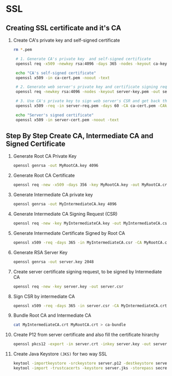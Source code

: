# SSL

## Creating SSL certificate and it's CA

1. Create CA's private key and self-signed certificate
   ```bash
   rm *.pem

    # 1. Generate CA's private key 	and self-signed certificate
    openssl req -x509 -newkey rsa:4096 -days 365 -nodes -keyout ca-key.pem -out ca-cert.pem -subj "/C=FR/ST=Occitanie/L=Toulouse/O=Tech School/OU=Education/CN=*.techschool.guru/emailAddress=techschool.guru@gmail.com"

    echo "CA's self-signed certificate"
    openssl x509 -in ca-cert.pem -noout -text

    # 2. Generate web server's private key and certificate signing request (CSR)
    openssl req -newkey rsa:4096 -nodes -keyout server-key.pem -out server-req.pem -subj "/C=FR/ST=Ile de Franch/L=Paris/O=PC Book/OU=Computer/CN=*.pcbook.com/emailAddress=pcbook@gmail.com"

    # 3. Use CA's private key to sign web server's CSR and get back the signed certificate
    openssl x509 -req -in server-req.pem -days 60 -CA ca-cert.pem -CAkey ca-key.pem -CAcreateserial -out server-cert.pem -extfile server-ext.cnf

    echo "Server's signed certificate"
    openssl x509 -in server-cert.pem -noout -text

   ```
## Step By Step Create CA, Intermediate CA and Signed Certificate
1. Generate Root CA Private Key
   ```bash
   openssl genrsa -out MyRootCA.key 4096
   ```
2. Generate Root CA Certificate
   ```bash
   openssl req -new -x509 -days 356 -key MyRootCA.key -out MyRootCA.crt
   ```
3. Generate Intermediate CA private key
   ```bash
   openssl genrsa -out MyIntermediateCA.key 4096
   ```
4. Generate Intermediate CA Signing Request (CSR)
   ```bash
   openssl req -new -key MyIntermediateCA.key -out MyIntermediateCA.csr
   ```
5. Generate Intermediate Certificate Signed by Root CA
   ```bash
   openssl x509 -req -days 365 -in MyIntermediateCA.csr -CA MyRootCA.crt -CAkey MyRootCA.key -CAcreateserial -out MyIntermediateCA.crt
   ```   
6. Generate RSA Server Key
   ```bash
   openssl genrsa -out server.key 2048
   ```  
7. Create server certificate signing request, to be signed by Intermediate CA
   ```bash
   openssl req -new -key server.key -out server.csr
   ```     
8. Sign CSR by intermediate CA
   ```bash
   openssl x509 -req -days 365 -in server.csr -CA MyIntermediateCA.crt -CAkey MyIntermediateCA.key -CAcreateserial -out server.crt -sha1
   ```    
9. Bundle Root CA and Intermediate CA
   ```bash
   cat MyIntermediateCA.crt MyRootCA.crt > ca-bundle
   ```    
10. Create P12 from server certificate and also fill the certificate hirarchy
    ```bash
    openssl pkcs12 -export -in server.crt -inkey server.key -out server.p12 -chain -CAfile ca-bundle.crt
    ```
11. Create Java Keystore `(JKS)` for two way SSL
    ```bash
    keytool -importkeystore -srckeystore server.p12 -destkeystore server.jks -deststoretype JKS
    keytool -import -trustcacerts -keystore server.jks -storepass secret -alias rootca -file MyRootCA.crt
    ```


   